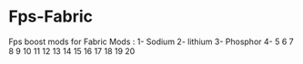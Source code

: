 # Fps-Fabric
Fps boost mods for Fabric
Mods : 
1- Sodium
2- lithium
3- Phosphor
4-
5
6
7
8
9
10
11
12
13
14
15
16
17
18
19
20
